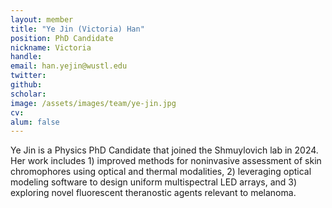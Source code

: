 ```yaml
---
layout: member
title: "Ye Jin (Victoria) Han"
position: PhD Candidate
nickname: Victoria
handle: 
email: han.yejin@wustl.edu
twitter: 
github: 
scholar: 
image: /assets/images/team/ye-jin.jpg
cv: 
alum: false
---
```

Ye Jin is a Physics PhD Candidate that joined the Shmuylovich lab in 2024. Her work includes 1) improved methods for noninvasive assessment of skin chromophores using optical and thermal modalities, 2) leveraging optical modeling software to design uniform multispectral LED arrays, and 3) exploring novel fluorescent theranostic agents relevant to melanoma. 